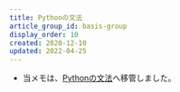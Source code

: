 ```yaml
---
title: Pythonの文法
article_group_id: basis-group
display_order: 10
created: 2020-12-10
updated: 2022-04-25
---
```

- 当メモは、[Pythonの文法](https://thinktwice.tech/it/python/grammar_of_python/)へ移管しました。